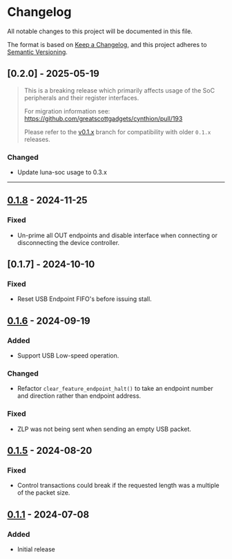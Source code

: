 # Changelog
All notable changes to this project will be documented in this file.

The format is based on [Keep a Changelog](https://keepachangelog.com/en/1.1.0/),
and this project adheres to [Semantic Versioning](https://semver.org/spec/v2.0.0.html).

<!--
## [Unreleased]
-->

## [0.2.0] - 2025-05-19
> This is a breaking release which primarily affects usage of the SoC peripherals and their register interfaces.
>
> For migration information see: https://github.com/greatscottgadgets/cynthion/pull/193
>
> Please refer to the [v0.1.x](https://github.com/greatscottgadgets/cynthion/tree/v0.1.x) branch for compatibility with older `0.1.x` releases.

### Changed
* Update luna-soc usage to 0.3.x

---

## [0.1.8] - 2024-11-25
### Fixed
- Un-prime all OUT endpoints and disable interface when connecting or disconnecting the device controller.

## [0.1.7] - 2024-10-10
### Fixed
- Reset USB Endpoint FIFO's before issuing stall.

## [0.1.6] - 2024-09-19
### Added
- Support USB Low-speed operation.
### Changed
- Refactor `clear_feature_endpoint_halt()` to take an endpoint number and direction rather than endpoint address.
### Fixed
- ZLP was not being sent when sending an empty USB packet.

## [0.1.5] - 2024-08-20
### Fixed
- Control transactions could break if the requested length was a multiple of the packet size.

## [0.1.1] - 2024-07-08
### Added
- Initial release

[Unreleased]: https://github.com/greatscottgadgets/cynthion/compare/0.1.8...HEAD
[0.1.8]: https://github.com/greatscottgadgets/cynthion/compare/0.1.6...0.1.8
[0.1.6]: https://github.com/greatscottgadgets/cynthion/compare/0.1.5...0.1.6
[0.1.5]: https://github.com/greatscottgadgets/cynthion/compare/0.1.4...0.1.5
[0.1.1]: https://github.com/greatscottgadgets/cynthion/releases/tag/0.1.1
